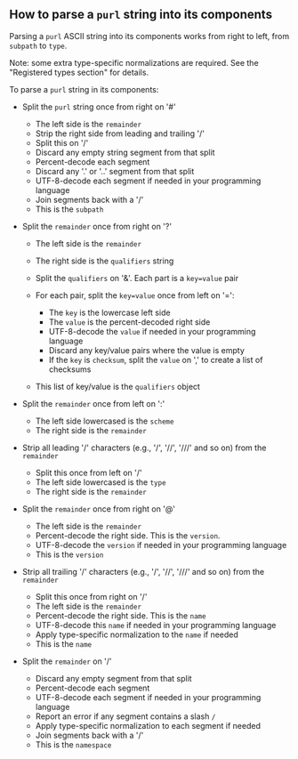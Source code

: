 ## How to parse a `purl` string into its components

Parsing a `purl` ASCII string into its components works from right to left,
from `subpath` to `type`.

Note: some extra type-specific normalizations are required.
See the "Registered types section" for details.

To parse a `purl` string in its components:

- Split the `purl` string once from right on '#'

  - The left side is the `remainder`
  - Strip the right side from leading and trailing '/'
  - Split this on '/'
  - Discard any empty string segment from that split
  - Percent-decode each segment
  - Discard any '.' or '..' segment from that split
  - UTF-8-decode each segment if needed in your programming language
  - Join segments back with a '/'
  - This is the `subpath`

- Split the `remainder` once from right on '?'

  - The left side is the `remainder`
  - The right side is the `qualifiers` string
  - Split the `qualifiers` on '&'. Each part is a `key=value` pair
  - For each pair, split the `key=value` once from left on '=':

    - The `key` is the lowercase left side
    - The `value` is the percent-decoded right side
    - UTF-8-decode the `value` if needed in your programming language
    - Discard any key/value pairs where the value is empty
    - If the `key` is `checksum`, split the `value` on ',' to create
      a list of checksums

  - This list of key/value is the `qualifiers` object

- Split the `remainder` once from left on ':'

  - The left side lowercased is the `scheme`
  - The right side is the `remainder`

- Strip all leading '/' characters (e.g., '/', '//', '///' and
  so on) from the `remainder`

  - Split this once from left on '/'
  - The left side lowercased is the `type`
  - The right side is the `remainder`

- Split the `remainder` once from right on '@'

  - The left side is the `remainder`
  - Percent-decode the right side. This is the `version`.
  - UTF-8-decode the `version` if needed in your programming language
  - This is the `version`

- Strip all trailing '/' characters (e.g., '/', '//', '///' and
  so on) from the `remainder`

  - Split this once from right on '/'
  - The left side is the `remainder`
  - Percent-decode the right side. This is the `name`
  - UTF-8-decode this `name` if needed in your programming language
  - Apply type-specific normalization to the `name` if needed
  - This is the `name`

- Split the `remainder` on '/'

  - Discard any empty segment from that split
  - Percent-decode each segment
  - UTF-8-decode each segment if needed in your programming language
  - Report an error if any segment contains a slash `/`
  - Apply type-specific normalization to each segment if needed
  - Join segments back with a '/'
  - This is the `namespace`
